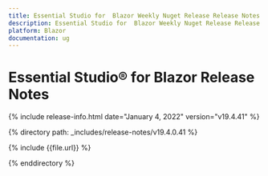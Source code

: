 ```yaml
---
title: Essential Studio for  Blazor Weekly Nuget Release Release Notes  
description: Essential Studio for  Blazor Weekly Nuget Release Release Notes  
platform: Blazor
documentation: ug
---
```


# Essential Studio&reg; for  Blazor  Release Notes  

{% include release-info.html date="January 4, 2022"  version="v19.4.41" %} 

{% directory path: _includes/release-notes/v19.4.0.41 %}

{% include {{file.url}} %}

{% enddirectory %}
